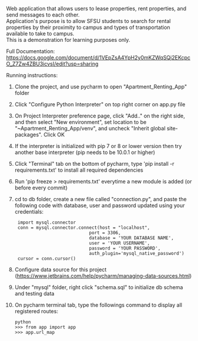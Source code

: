 Web application that allows users to lease properties, rent properties, and send messages to each other.  
Application's purpose is to allow SFSU students to search for rental properties by their proximity to campus and types of transportation available to take to campus.  
This is a demonstration for learning purposes only.  
  
Full Documentation: https://docs.google.com/document/d/1VEpZsA4YpH2y0mKZWqSQj2EKcpcO_Z7Zw4ZBU3icvsI/edit?usp=sharing

Running instructions:

1. Clone the project, and use pycharm to open "Apartment_Renting_App" folder
2. Click "Configure Python Interpreter" on top right corner on app.py file
3. On Project Interpreter preference page, click "Add.." on the right side, and then select "New environment", set location to be "~Apartment_Renting_App/venv", and uncheck "Inherit global site-packages". Click OK
4. If the interpreter is initialized with pip 7 or 8 or lower version then try another base interpreter (pip needs to be 10.0.1 or higher) 
5. Click "Terminal" tab on the bottom of pycharm, type 'pip install -r requirements.txt' to install all required dependencies
6. Run 'pip freeze > requirements.txt' everytime a new module is added (or before every commit)
7. cd to db folder, create a new file called "connection.py", and paste the following code with database, user and password updated using your credentials:

    
        import mysql.connector
        conn = mysql.connector.connect(host = "localhost",
                                   port = 3306,
                                   database = 'YOUR DATABASE NAME',
                                   user = 'YOUR USERNAME',
                                   password = 'YOUR PASSWORD',
                                   auth_plugin='mysql_native_password')
        cursor = conn.cursor()

8. Configure data source for this project (https://www.jetbrains.com/help/pycharm/managing-data-sources.html)
9. Under "mysql" folder, right click "schema.sql" to initialize db schema and testing data 
10. On pycharm terminal tab, type the followings command to display all registered routes:

        python
        >>> from app import app
        >>> app.url_map
